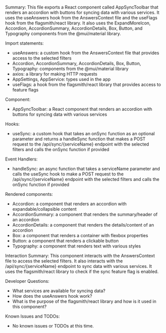Summary:
This file exports a React component called AppSyncToolbar that renders an accordion with buttons for syncing data with various services. It uses the useAnswers hook from the AnswersContext file and the useFlags hook from the flagsmith/react library. It also uses the ExpandMoreIcon, Accordion, AccordionSummary, AccordionDetails, Box, Button, and Typography components from the @mui/material library.

Import statements:
- useAnswers: a custom hook from the AnswersContext file that provides access to the selected filters
- Accordion, AccordionSummary, AccordionDetails, Box, Button, Typography: components from the @mui/material library
- axios: a library for making HTTP requests
- AppSettings, AppService: types used in the app
- useFlags: a hook from the flagsmith/react library that provides access to feature flags

Component:
- AppSyncToolbar: a React component that renders an accordion with buttons for syncing data with various services

Hooks:
- useSync: a custom hook that takes an onSync function as an optional parameter and returns a handleSync function that makes a POST request to the /api/sync/{serviceName} endpoint with the selected filters and calls the onSync function if provided

Event Handlers:
- handleSync: an async function that takes a serviceName parameter and calls the useSync hook to make a POST request to the /api/sync/{serviceName} endpoint with the selected filters and calls the onSync function if provided

Rendered components:
- Accordion: a component that renders an accordion with expandable/collapsible content
- AccordionSummary: a component that renders the summary/header of an accordion
- AccordionDetails: a component that renders the details/content of an accordion
- Box: a component that renders a container with flexbox properties
- Button: a component that renders a clickable button
- Typography: a component that renders text with various styles

Interaction Summary:
This component interacts with the AnswersContext file to access the selected filters. It also interacts with the /api/sync/{serviceName} endpoint to sync data with various services. It uses the flagsmith/react library to check if the sync feature flag is enabled.

Developer Questions:
- What services are available for syncing data?
- How does the useAnswers hook work?
- What is the purpose of the flagsmith/react library and how is it used in this component?

Known Issues and TODOs:
- No known issues or TODOs at this time.